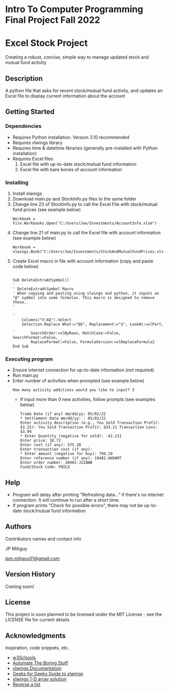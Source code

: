 # Intro To Computer Programming Final Project Fall 2022

# Excel Stock Project

Creating a robust, concise, simple way to manage updated stock and mutual fund activity

## Description

A python file that asks for recent stock/mutual fund activity, and updates an Excel file to display current information about the account 

## Getting Started

### Dependencies

* Requires Python installation. Version 3.10 recommended
* Requires xlwings library
* Requires time & datetime libraries (generally pre-installed with Python installation)
* Requires Excel files
    1. Excel file with up-to-date stock/mutual fund information
    2. Excel file with bare bones of account information

### Installing

1. Install xlwings
2. Download main.py and StockInfo.py files to the same folder
3. Change line 23 of StockInfo.py to call the Excel File with stock/mutual fund prices (see example below)
    ```
    Workbook = File.Workbooks.Open("C:/Users/Joe/Investments/AccountInfo.xlsm")
    ```
4. Change line 21 of main.py to call the Excel file with account information (see example below)
    ```
    Workbook = xlwings.Book("C:/Users/Joe/Investments/StockAndMutualFundPrices.xlsm")
    ```
5. Create Excel macro in file with account information (copy and paste code below)
    ```
        
    Sub DeleteExtraAtSymbol()
    '
    ' DeleteExtraAtSymbol Macro
    ' When copying and pasting using xlwings and python, it inputs an "@" symbol into some formulas. This macro is designed to remove these..
    '

    '
        Columns("V:AQ").Select
        Selection.Replace What:="@$", Replacement:="$", LookAt:=xlPart, _
            SearchOrder:=xlByRows, MatchCase:=False, SearchFormat:=False, _
            ReplaceFormat:=False, FormulaVersion:=xlReplaceFormula2
    End Sub

    ```
    

### Executing program

* Ensure internet connection for up-to-date information (not required)
* Run main.py
* Enter number of activities when prompted (see example below)
    ```
    How many activity additions would you like to input? 3
    ```
    * If input more than 0 new activities, follow prompts (see examples below)
        ```
        Trade Date (if any) mm/dd/yy: 05/02/22
        * Settlement Date mm/dd/yy: : 05/03/22
        Enter activity description (e.g., You Sold Transaction Profit: $3.25): You Sold Transaction Profit: $33.11 Transaction Loss: $3.94
        * Enter Quantity (negative for sold): -42.211
        Enter price: 18.72
        Enter cost (if any): 575.38
        Enter transaction cost (if any): 
        * Enter amount (negative for buy): 790.19
        Enter reference number (if any): 10482-GHSW9T
        Enter order number: 20481-J2IAWB
        Fund/Stock Code: FNILX
        ```

## Help

* Program will delay after printing "Refreshing data..." if there's no internet connection. It will continue to run after a short time.
* If program prints "Check for possible errors", there may not be up-to-date stock/mutual fund information

## Authors

Contributors names and contact info

JP Mitiguy

jpm.mitiguy01@gmail.com

## Version History

Coming soon!
<!-- * 0.2
    * Various bug fixes and optimizations
    * See [commit change]() or See [release history]()
* 0.1
    * Initial Release -->

## License

This project is soon planned to be licensed under the MIT License - see the LICENSE file for current details

## Acknowledgments

Inspiration, code snippets, etc.
* [w3Schools](https://www.w3schools.com/python/default.asp)
* [Automate The Boring Stuff](https://automatetheboringstuff.com/)
* [xlwings Documentation](https://docs.xlwings.org/en/latest/api.html)
* [Geeks for Geeks Guide to xlwings](https://www.geeksforgeeks.org/working-with-excel-files-in-python-using-xlwings/)
* [xlwings 1-D array solution](https://github.com/xlwings/xlwings/issues/398#:~:text=Note%20that%20currently%2C%201d%20arrays%20still%20require%20ndim%3D2%20to%20preserve%20the%20column%20orientation)
* [Reverse a list](https://www.geeksforgeeks.org/python-reversing-list/#:~:text=Using%20reversed()%20we%20can,to%20reverse%20list%20in%2Dplace.)

